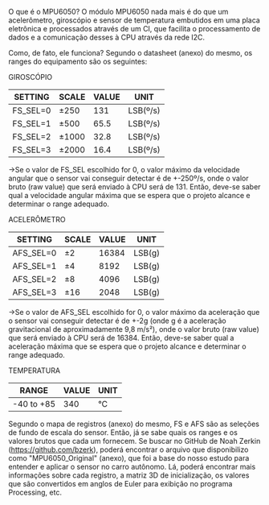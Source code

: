 O que é o MPU6050?
O módulo MPU6050 nada mais é do que um acelerômetro, giroscópio e sensor de temperatura embutidos em uma placa eletrônica e processados através de um CI, que facilita o processamento de dados e a comunicação desses à CPU através da rede I2C.

Como, de fato, ele funciona?
Segundo o datasheet (anexo) do mesmo, os ranges do equipamento são os seguintes:

GIROSCÓPIO

| SETTING  | SCALE  | VALUE  | UNIT |
| -------- | ------ | ------ | ---- |
| FS_SEL=0 | ±250   | 131    | LSB(º/s) |
| FS_SEL=1 | ±500 	| 65.5   | LSB(º/s) |
| FS_SEL=2 | ±1000	| 32.8   | LSB(º/s) |
| FS_SEL=3 | ±2000	| 16.4   | LSB(º/s) |

->Se o valor de FS_SEL escolhido for 0, o valor máximo da velocidade angular que o sensor vai conseguir detectar é de +-250º/s, onde o valor bruto (raw value) que será enviado à CPU será de 131. Então, deve-se saber qual a velocidade angular máxima que se espera que o projeto alcance e determinar o range adequado.

ACELERÔMETRO

SETTING  | SCALE  | VALUE  | UNIT
-------- | ------ | ------ | -----
AFS_SEL=0|	 ±2	  | 16384	 | LSB(g)
AFS_SEL=1|	 ±4	  | 8192   | LSB(g)
AFS_SEL=2|	 ±8	  | 4096	 | LSB(g)
AFS_SEL=3|	 ±16	| 2048	 | LSB(g)

->Se o valor de AFS_SEL escolhido for 0, o valor máximo da aceleração que o sensor vai conseguir detectar é de +-2g (onde g é a aceleração gravitacional de aproximadamente 9,8 m/s²), onde o valor bruto (raw value) que será enviado à CPU será de 16384. Então, deve-se saber qual a aceleração máxima que se espera que o projeto alcance e determinar o range adequado.

TEMPERATURA

RANGE | VALUE | UNIT
----- | ----- | ----	
-40 to +85 | 340   | °C

Segundo o mapa de registros (anexo) do mesmo, FS e AFS são as seleções de fundo de escala do sensor. Então, já se sabe quais os ranges e os valores brutos que cada um fornecem.
Se buscar no GitHub de Noah Zerkin (https://github.com/bzerk), poderá encontrar o arquivo que disponibilizo como "MPU6050_Original" (anexo), que foi a base do nosso estudo para entender e aplicar o sensor no carro autônomo. Lá, poderá encontrar mais informações sobre cada registro, a matriz 3D de inicialização, os valores que são convertidos em anglos de Euler para exibição no programa Processing, etc.

